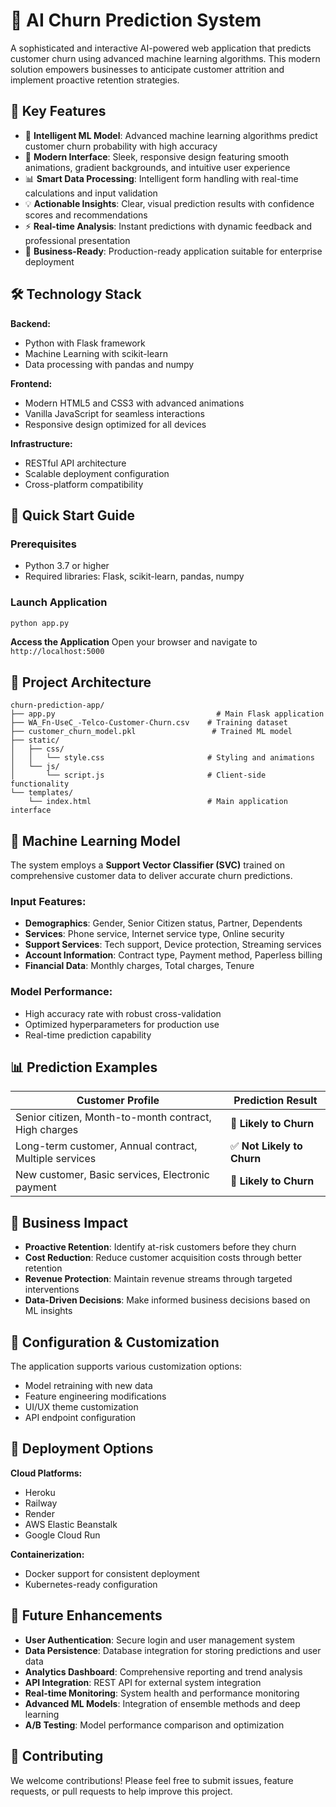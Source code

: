 # 🔮 AI Churn Prediction System

A sophisticated and interactive AI-powered web application that predicts customer churn using advanced machine learning algorithms. This modern solution empowers businesses to anticipate customer attrition and implement proactive retention strategies.

## 🚀 Key Features

- 🧠 **Intelligent ML Model**: Advanced machine learning algorithms predict customer churn probability with high accuracy
- 🎨 **Modern Interface**: Sleek, responsive design featuring smooth animations, gradient backgrounds, and intuitive user experience
- 📊 **Smart Data Processing**: Intelligent form handling with real-time calculations and input validation
- 💡 **Actionable Insights**: Clear, visual prediction results with confidence scores and recommendations
- ⚡ **Real-time Analysis**: Instant predictions with dynamic feedback and professional presentation
- 🎯 **Business-Ready**: Production-ready application suitable for enterprise deployment

## 🛠️ Technology Stack

**Backend:**
- Python with Flask framework
- Machine Learning with scikit-learn
- Data processing with pandas and numpy

**Frontend:**
- Modern HTML5 and CSS3 with advanced animations
- Vanilla JavaScript for seamless interactions
- Responsive design optimized for all devices

**Infrastructure:**
- RESTful API architecture
- Scalable deployment configuration
- Cross-platform compatibility

## 🚀 Quick Start Guide

### Prerequisites
- Python 3.7 or higher
- Required libraries: Flask, scikit-learn, pandas, numpy

### Launch Application
```bash
python app.py
```

**Access the Application**
Open your browser and navigate to `http://localhost:5000`

## 📁 Project Architecture

```
churn-prediction-app/
├── app.py                                    # Main Flask application
├── WA_Fn-UseC_-Telco-Customer-Churn.csv    # Training dataset
├── customer_churn_model.pkl                 # Trained ML model
├── static/
│   ├── css/
│   │   └── style.css                       # Styling and animations
│   └── js/
│       └── script.js                       # Client-side functionality
└── templates/
    └── index.html                          # Main application interface
```

## 🧠 Machine Learning Model

The system employs a **Support Vector Classifier (SVC)** trained on comprehensive customer data to deliver accurate churn predictions.

### Input Features:
- **Demographics**: Gender, Senior Citizen status, Partner, Dependents
- **Services**: Phone service, Internet service type, Online security
- **Support Services**: Tech support, Device protection, Streaming services
- **Account Information**: Contract type, Payment method, Paperless billing
- **Financial Data**: Monthly charges, Total charges, Tenure

### Model Performance:
- High accuracy rate with robust cross-validation
- Optimized hyperparameters for production use
- Real-time prediction capability

## 📊 Prediction Examples

| Customer Profile | Prediction Result |
|------------------|-------------------|
| Senior citizen, Month-to-month contract, High charges | 🔴 **Likely to Churn** |
| Long-term customer, Annual contract, Multiple services | ✅ **Not Likely to Churn** |
| New customer, Basic services, Electronic payment | 🔴 **Likely to Churn** |

## 🎯 Business Impact

- **Proactive Retention**: Identify at-risk customers before they churn
- **Cost Reduction**: Reduce customer acquisition costs through better retention
- **Revenue Protection**: Maintain revenue streams through targeted interventions
- **Data-Driven Decisions**: Make informed business decisions based on ML insights

## 🔧 Configuration & Customization

The application supports various customization options:
- Model retraining with new data
- Feature engineering modifications
- UI/UX theme customization
- API endpoint configuration

## 🚀 Deployment Options

**Cloud Platforms:**
- Heroku
- Railway
- Render
- AWS Elastic Beanstalk
- Google Cloud Run

**Containerization:**
- Docker support for consistent deployment
- Kubernetes-ready configuration

## 🔄 Future Enhancements

- **User Authentication**: Secure login and user management system
- **Data Persistence**: Database integration for storing predictions and user data
- **Analytics Dashboard**: Comprehensive reporting and trend analysis
- **API Integration**: REST API for external system integration
- **Real-time Monitoring**: System health and performance monitoring
- **Advanced ML Models**: Integration of ensemble methods and deep learning
- **A/B Testing**: Model performance comparison and optimization

## 🤝 Contributing

We welcome contributions! Please feel free to submit issues, feature requests, or pull requests to help improve this project.
